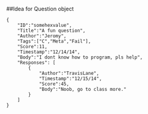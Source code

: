 ##Idea for Question object

    {
		"ID":"somehexvalue",
		"Title":"A fun question",
		"Author":"Jeromy",
		"Tags":["C","Meta","Fail"],
		"Score":11,
		"Timestamp":"12/14/14",
		"Body":"I dont know how to program, pls help",
		"Responses": [
			{
				"Author":"TravisLane",
				"Timestamp":"12/15/14",
				"Score":45,
				"Body":"Noob, go to class more."
			}
		]
	}
